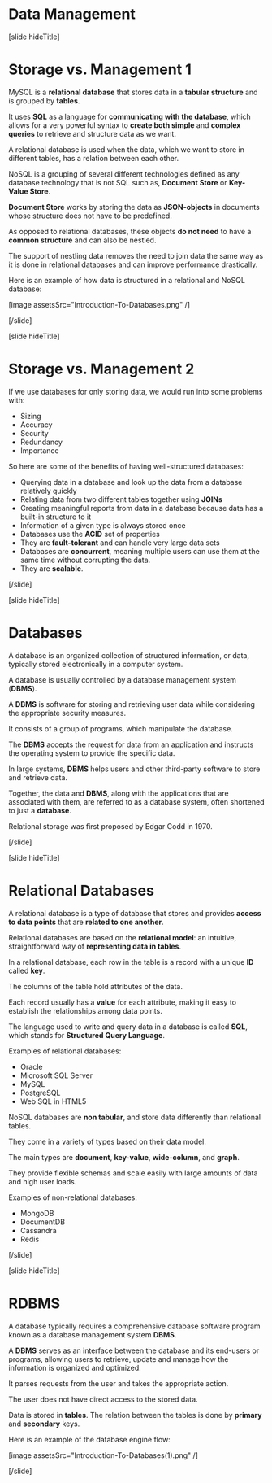 # Data Management

[slide hideTitle]

# Storage vs. Management 1

MySQL is a **relational database** that stores data in a **tabular structure** and is grouped by **tables**.  

It uses **SQL** as a language for **communicating with the database**, which allows for a very powerful syntax to **create both simple** and **complex queries** to retrieve and structure data as we want.  

A relational database is used when the data, which we want to store in different tables, has a relation between each other.

NoSQL is a grouping of several different technologies defined as any database technology that is not SQL such as, **Document Store** or **Key-Value Store**.

**Document Store** works by storing the data as **JSON-objects** in documents whose structure does not have to be predefined. 

As opposed to relational databases, these objects **do not need** to have a **common structure** and can also be nestled.

The support of nestling data removes the need to join data the same way as it is done in relational databases and can improve performance drastically.

Here is an example of how data is structured in a relational and NoSQL database:

[image assetsSrc="Introduction-To-Databases.png" /]

[/slide]

[slide hideTitle]

# Storage vs. Management 2

If we use databases for only storing data, we would run into some problems with:

- Sizing
- Accuracy
- Security
- Redundancy
- Importance

So here are some of the benefits of having well-structured databases:

- Querying data in a database and look up the data from a database relatively quickly
- Relating data from two different tables together using **JOINs**
- Creating meaningful reports from data in a database because data has a built-in structure to it
- Information of a given type is always stored once
- Databases use the **ACID** set of properties
- They are **fault-tolerant** and can handle very large data sets
- Databases are **concurrent**, meaning multiple users can use them at the same time without corrupting the data.
- They are **scalable**.

[/slide]

[slide hideTitle]

# Databases

A database is an organized collection of structured information, or data, typically stored electronically in a computer system. 

A database is usually controlled by a database management system (**DBMS**).

A **DBMS** is software for storing and retrieving user data while considering the appropriate security measures. 

It consists of a group of programs, which manipulate the database. 

The **DBMS** accepts the request for data from an application and instructs the operating system to provide the specific data. 

In large systems, **DBMS** helps users and other third-party software to store and retrieve data. 

Together, the data and **DBMS**, along with the applications that are associated with them, are referred to as a database system, often shortened to just а **database**. 

Relational storage was first proposed by Edgar Codd in 1970.

[/slide]

[slide hideTitle]

# Relational Databases

A relational database is a type of database that stores and provides **access to data points** that are **related to one another**. 

Relational databases are based on the **relational model**: an intuitive, straightforward way of **representing data in tables**. 

In a relational database, each row in the table is a record with a unique **ID** called **key**. 

The columns of the table hold attributes of the data.

Еаch record usually has a **value** for each attribute, making it easy to establish the relationships among data points.

The language used to write and query data in a database is called **SQL**, which stands for **Structured Query Language**.

Examples of relational databases:

- Oracle
- Microsoft SQL Server
- MySQL
- PostgreSQL
- Web SQL in HTML5

NoSQL databases are **non tabular**, and store data differently than relational tables.

They come in a variety of types based on their data model. 

The main types are **document**, **key-value**, **wide-column**, and **graph**. 

They provide flexible schemas and scale easily with large amounts of data and high user loads.

Examples of non-relational databases:

- MongoDB
- DocumentDB
- Cassandra
- Redis

[/slide]

[slide hideTitle]

# RDBMS

A database typically requires a comprehensive database software program known as a database management system **DBMS**. 

A **DBMS** serves as an interface between the database and its end-users or programs, allowing users to retrieve, update and manage how the information is organized and optimized.

It parses requests from the user and takes the appropriate action.

The user does not have direct access to the stored data.

Data is stored in **tables**. The relation between the tables is done by **primary** and **secondary** keys.

Here is an example of the database engine flow:

[image assetsSrc="Introduction-To-Databases(1).png" /]

[/slide]
